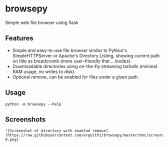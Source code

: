 browsepy
========

Simple web file browser using flask

Features
--------

* Simple and easy-to-use file browser similar to Python's SimpleHTTPServer or Apache's Directory Listing,
  showing current path on title as breadcrumb (more user-friendly that **..** inodes).
* Downloadable directories using on-the-fly streaming tarballs (minimal RAM usage, no writes to disk).
* Optional remove, can be enabled for files under a given path.

Usage
-----


    python -m browsepy --help

Screenshots
-----------

    ![Screenshot of directory with enabled remove](https://raw.githubusercontent.com/ergoithz/browsepy/master/doc/screenshot.0.3.1-0.png)
